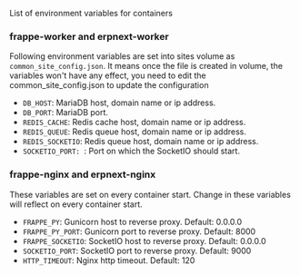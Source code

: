 List of environment variables for containers

### frappe-worker and erpnext-worker

Following environment variables are set into sites volume as `common_site_config.json`. It means once the file is created in volume, the variables won't have any effect, you need to edit the common_site_config.json to update the configuration

- `DB_HOST`: MariaDB host, domain name or ip address.
- `DB_PORT`: MariaDB port.
- `REDIS_CACHE`: Redis cache host, domain name or ip address.
- `REDIS_QUEUE`: Redis queue host, domain name or ip address.
- `REDIS_SOCKETIO`: Redis queue host, domain name or ip address.
- `SOCKETIO_PORT: `: Port on which the SocketIO should start.

### frappe-nginx and erpnext-nginx

These variables are set on every container start. Change in these variables will reflect on every container start.

- `FRAPPE_PY`: Gunicorn host to reverse proxy. Default: 0.0.0.0
- `FRAPPE_PY_PORT`: Gunicorn port to reverse proxy. Default: 8000
- `FRAPPE_SOCKETIO`: SocketIO host to reverse proxy. Default: 0.0.0.0
- `SOCKETIO_PORT`: SocketIO port to reverse proxy. Default: 9000
- `HTTP_TIMEOUT`: Nginx http timeout. Default: 120
